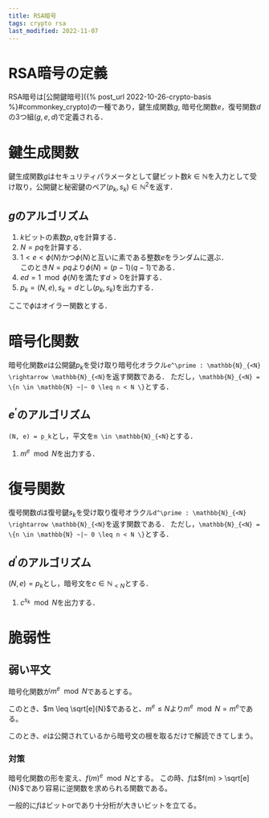 ```yaml
---
title: RSA暗号
tags: crypto rsa
last_modified: 2022-11-07
---
```


# RSA暗号の定義
RSA暗号は[公開鍵暗号]({% post_url 2022-10-26-crypto-basis %}#commonkey_crypto)の一種であり，鍵生成関数$g$, 暗号化関数$e$，復号関数$d$の3つ組$(g, e, d)$で定義される．

# 鍵生成関数

鍵生成関数$g$はセキュリティパラメータとして鍵ビット数$k \in \mathbb{N}$を入力として受け取り，公開鍵と秘密鍵のペア$(p_k, s_k) \in \mathbb{N}^2$を返す．

## $g$のアルゴリズム

1. $k$ビットの素数$p, q$を計算する．
2. $N = pq$を計算する．
3. $1 < e < \phi(N)$かつ$\phi(N)$と互いに素である整数$e$をランダムに選ぶ．<br>このとき$N = pq$より$\phi(N) = (p - 1)(q - 1)$である．
4. $ed = 1 \mod \phi(N)$を満たす$d > 0$を計算する．
5. $p_k = (N, e), s_k = d$とし$(p_k, s_k)$を出力する．

ここで$\phi$はオイラー関数とする．

# 暗号化関数
暗号化関数$e$は公開鍵$p_k$を受け取り暗号化オラクル`e^\prime : \mathbb{N}_{<N} \rightarrow \mathbb{N}_{<N}`を返す関数である．
ただし，`\mathbb{N}_{<N} = \{n \in \mathbb{N} ~|~ 0 \leq n < N \}`とする．

## $e^\prime$のアルゴリズム
`(N, e) = p_k`とし，平文を`m \in \mathbb{N}_{<N}`とする．

1. $m^e \mod N$を出力する．


# 復号関数

復号関数$d$は復号鍵$s_k$を受け取り復号オラクル`d^\prime : \mathbb{N}_{<N} \rightarrow \mathbb{N}_{<N}`を返す関数である．
ただし，`\mathbb{N}_{<N} = \{n \in \mathbb{N} ~|~ 0 \leq n < N \}`とする．

## $d^\prime$のアルゴリズム
$(N, e) = p_k$とし，暗号文を$c \in \mathbb{N}_{<N}$とする．

1. $c^{s_k} \mod N$を出力する．


# 脆弱性
## 弱い平文

暗号化関数が$m^e \mod N$であるとする。

このとき、$m \leq \sqrt[e]{N}$であると、$m ^ e \leq N$より$m ^ e \mod N = m^e$である。

このとき、$e$は公開されているから暗号文の根を取るだけで解読できてしまう。

### 対策
暗号化関数の形を変え、$f(m)^e \mod N$とする。
この時、$f$は$f(m) > \sqrt[e]{N}$であり容易に逆関数を求められる関数である。

一般的に$f$はビットorであり十分桁が大きいビットを立てる。